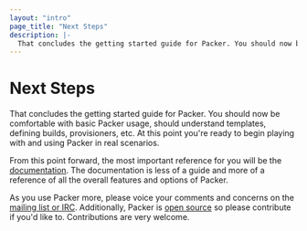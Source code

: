 ```yaml
---
layout: "intro"
page_title: "Next Steps"
description: |-
  That concludes the getting started guide for Packer. You should now be comfortable with basic Packer usage, should understand templates, defining builds, provisioners, etc. At this point you're ready to begin playing with and using Packer in real scenarios.
---
```


# Next Steps

That concludes the getting started guide for Packer. You should now be comfortable
with basic Packer usage, should understand templates, defining builds, provisioners,
etc. At this point you're ready to begin playing with and using Packer
in real scenarios.

From this point forward, the most important reference for you will be
the [documentation](/docs). The documentation is less of a guide and
more of a reference of all the overall features and options of Packer.

As you use Packer more, please voice your comments and concerns on
the [mailing list or IRC](/community). Additionally, Packer is
[open source](https://github.com/mitchellh/packer) so please contribute
if you'd like to. Contributions are very welcome.
